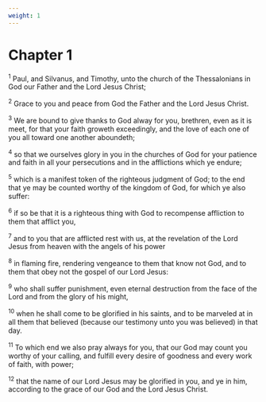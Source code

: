 ```yaml
---
weight: 1
---
```


# Chapter 1

<sup>1</sup> Paul, and Silvanus, and Timothy, unto the church of the Thessalonians in God our Father and the Lord Jesus Christ; 

<sup>2</sup> Grace to you and peace from God the Father and the Lord Jesus Christ. 

<sup>3</sup> We are bound to give thanks to God alway for you, brethren, even as it is meet, for that your faith groweth exceedingly, and the love of each one of you all toward one another aboundeth; 

<sup>4</sup> so that we ourselves glory in you in the churches of God for your patience and faith in all your persecutions and in the afflictions which ye endure; 

<sup>5</sup> which is a manifest token of the righteous judgment of God; to the end that ye may be counted worthy of the kingdom of God, for which ye also suffer: 

<sup>6</sup> if so be that it is a righteous thing with God to recompense affliction to them that afflict you, 

<sup>7</sup> and to you that are afflicted rest with us, at the revelation of the Lord Jesus from heaven with the angels of his power 

<sup>8</sup> in flaming fire, rendering vengeance to them that know not God, and to them that obey not the gospel of our Lord Jesus: 

<sup>9</sup> who shall suffer punishment, even eternal destruction from the face of the Lord and from the glory of his might, 

<sup>10</sup> when he shall come to be glorified in his saints, and to be marveled at in all them that believed (because our testimony unto you was believed) in that day. 

<sup>11</sup> To which end we also pray always for you, that our God may count you worthy of your calling, and fulfill every desire of goodness and every work of faith, with power; 

<sup>12</sup> that the name of our Lord Jesus may be glorified in you, and ye in him, according to the grace of our God and the Lord Jesus Christ. 


